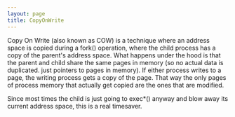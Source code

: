 ```yaml
---
layout: page
title: CopyOnWrite
---
```


Copy On Write (also known as COW) is a technique where an address space is copied during a fork() operation, where the child process has a copy of the parent's address space.  What happens under the hood is that the parent and child share the same pages in memory (so no actual data is duplicated.  just pointers to pages in memory).  If either process writes to a page, the writing process gets a copy of the page. That way the only pages of process memory that actually get copied are the ones that are modified.

Since most times the child is just going to exec*() anyway and blow away its current address space, this is a real timesaver.

